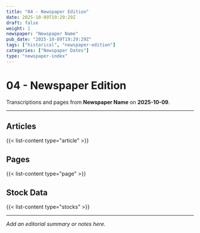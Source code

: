```yaml
---
title: "04 - Newspaper Edition"
date: 2025-10-09T19:29:29Z
draft: false
weight: 1
newspaper: "Newspaper Name"
pub_date: "2025-10-09T19:29:29Z"
tags: ["historical", "newspaper-edition"]
categories: ["Newspaper Dates"]
type: "newspaper-index"
---
```


# 04 - Newspaper Edition

Transcriptions and pages from **Newspaper Name** on **2025-10-09**.

---

## Articles
{{< list-content type="article" >}}

## Pages
{{< list-content type="page" >}}

## Stock Data
{{< list-content type="stocks" >}}

---

_Add an editorial summary or notes here._
